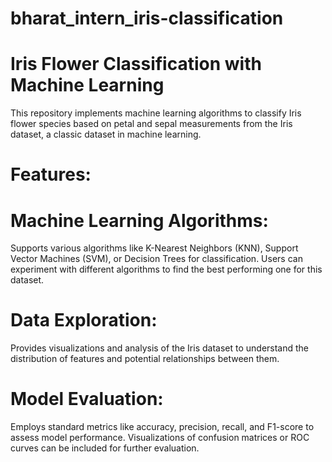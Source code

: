 # bharat_intern_iris-classification
# Iris Flower Classification with Machine Learning
This repository implements machine learning algorithms to classify Iris flower species based on petal and sepal measurements from the Iris dataset, a classic dataset in machine learning.

# Features:

# Machine Learning Algorithms:
Supports various algorithms like K-Nearest Neighbors (KNN), Support Vector Machines (SVM), or Decision Trees for classification.
Users can experiment with different algorithms to find the best performing one for this dataset.
# Data Exploration:
Provides visualizations and analysis of the Iris dataset to understand the distribution of features and potential relationships between them.
# Model Evaluation:
Employs standard metrics like accuracy, precision, recall, and F1-score to assess model performance.
Visualizations of confusion matrices or ROC curves can be included for further evaluation.
